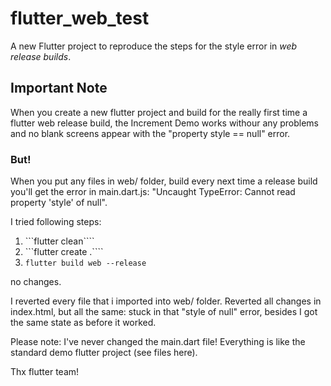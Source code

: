 # flutter_web_test

A new Flutter project to reproduce the steps for the style error in _web release builds_.

## Important Note

When you create a new flutter project and build for the really first time a flutter web release build, the Increment Demo works withour any problems and no blank screens appear with the "property style == null" error.

### But!

When you put any files in web/ folder, build every next time a release build you'll get the error in main.dart.js: "Uncaught TypeError: Cannot read property 'style' of null".

I tried following steps:

1. ```flutter clean````
2. ```flutter create .````
3. ```flutter build web --release```

no changes.

I reverted every file that i imported into web/ folder. Reverted all changes in index.html, but all the same: stuck in that "style of null" error, besides I got the same state as before it worked.

Please note: I've never changed the main.dart file! Everything is like the standard demo flutter project (see files here).

Thx flutter team!